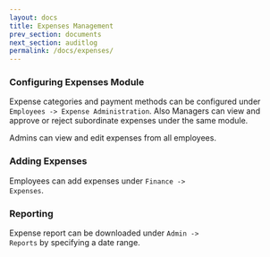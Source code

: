 ```yaml
---
layout: docs
title: Expenses Management
prev_section: documents
next_section: auditlog
permalink: /docs/expenses/
---
```


### Configuring Expenses Module

Expense categories and payment methods can be configured under <code>Employees -> Expense Administration</code>.
Also Managers can view and approve or reject subordinate expenses under the same module.

Admins can view and edit expenses from all employees.

### Adding Expenses

Employees can add expenses under <code>Finance -> Expenses</code>. 

### Reporting

Expense report can be downloaded under <code>Admin -> Reports</code> by specifying a date range.